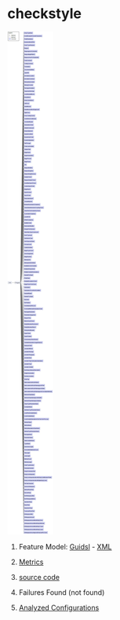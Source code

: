 # checkstyle

![image](https://raw.githubusercontent.com/fischerJF/challenge/master/featureModel/check.jpg)

1. Feature Model: [Guidsl](https://github.com/fischerJF/challenge/blob/master/workspace_IncLing/checkstyle/modified-model.m) - [XML](https://github.com/fischerJF/challenge/blob/master/workspace_IncLing/checkstyle/model.xml)

2. [Metrics](https://github.com/fischerJF/challenge/blob/master/metrics/checkstyle.csv)
 
3. [source code](https://github.com/fischerJF/challenge/tree/master/workspace_IncLing/checkstyle)

4. Failures Found (not found)

5. [Analyzed Configurations](https://github.com/fischerJF/challenge/tree/master/workspace_IncLing/Tools/All_valid_conf/checkstyle/products)
